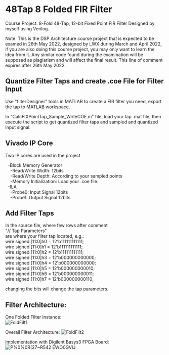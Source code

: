 # 48Tap 8 Folded FIR Filter
Course Project. 8-Fold 48-Tap, 12-bit Fixed Point FIR Filter Designed by myself using Verilog. 

Note: This is the DSP Architecture course project that is expected to be examed in 26th May 2022, designed by LWX during March and April 2022, if you are also doing this course project, you may only want to learn the idea from it. Any similar code found during the examination will be supposed as plagiarism and will affect the final result. This line of comment expires after 26th May 2022.

## Quantize Filter Taps and create .coe File for Filter Input
Use "filterDesigner" tools in MATLAB to create a FIR filter you need, export the tap to MATLAB workspace.

In "CalcFIXPointTap_Sample_WriteCOE.m" file, load your tap .mat file, then execute the script to get quantized filter taps and sampled and quantized input signal.

## Vivado IP Core 
Two IP cores are used in the project

&nbsp;&nbsp;-Block Memory Generator  
&nbsp;&nbsp;&nbsp;&nbsp;-Read/Write Width: 12bits  
&nbsp;&nbsp;&nbsp;&nbsp;-Read/Write Depth: According to your sampled points  
&nbsp;&nbsp;&nbsp;&nbsp;-Memory Initialization: Load your .coe file.  
&nbsp;&nbsp;-ILA  
&nbsp;&nbsp;&nbsp;&nbsp;-Probe0: Input Signal 12bits  
&nbsp;&nbsp;&nbsp;&nbsp;-Probe1: Output Signal 12bits  

## Add Filter Taps
In the source file, where few rows after comment  
    "// Tap Parameters"  
are where your filter tap located, e.g.:  
    wire signed [11:0]h0 = 12'b111111111111;  
    wire signed [11:0]h1 = 12'b111111111111;  
    wire signed [11:0]h2 = 12'b111111111111;  
    wire signed [11:0]h3 = 12'b000000000000;  
    wire signed [11:0]h4 = 12'b000000000000;  
    wire signed [11:0]h5 = 12'b000000000010;  
    wire signed [11:0]h6 = 12'b000000000011;  
    wire signed [11:0]h7 = 12'b000000000110;  
    
changing the bits will change the tap parameters.

## Filter Architecture:
One Folded Filter Instance:  
![FoldFilt1](https://user-images.githubusercontent.com/76428637/168465958-694b64b0-917f-4d43-a647-4f19762556d5.png)

Overall Filter Architecture:
![FoldFilt2](https://user-images.githubusercontent.com/76428637/168465970-6d13f414-e152-428c-94a0-1ec72c90cb23.png)

Implementation with Digilent Basys3 FPGA Board:
![P%0%0R(27~R542 EWO0GVIJ](https://user-images.githubusercontent.com/76428637/168466018-73eaaef9-f737-47cd-b19a-02f542920d18.jpg)

